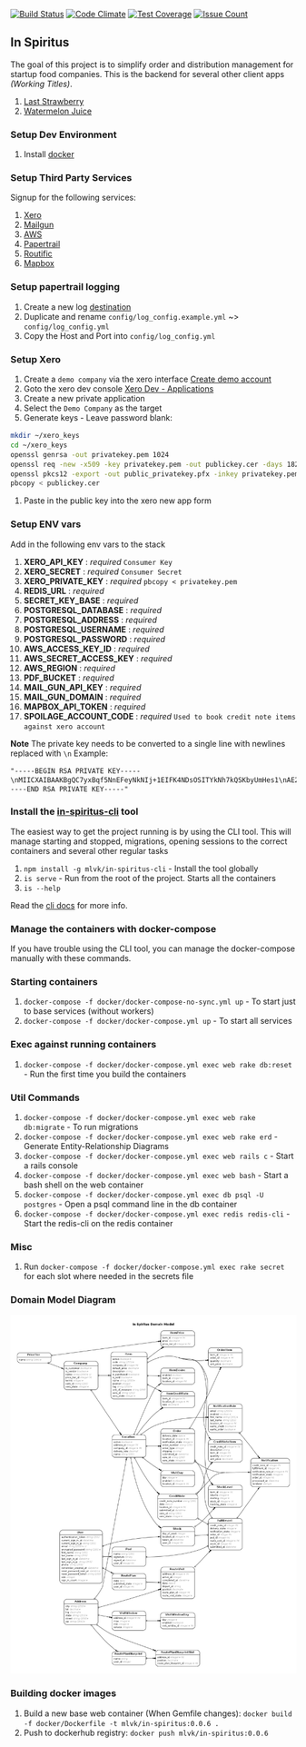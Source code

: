 [![Build Status](https://travis-ci.org/mlvk/in-spiritus.svg?branch=master)](https://travis-ci.org/mlvk/in-spiritus)
[![Code Climate](https://codeclimate.com/github/mlvk/in-spiritus/badges/gpa.svg)](https://codeclimate.com/github/mlvk/in-spiritus)
[![Test Coverage](https://codeclimate.com/github/mlvk/in-spiritus/badges/coverage.svg)](https://codeclimate.com/github/mlvk/in-spiritus/coverage)
[![Issue Count](https://codeclimate.com/github/mlvk/in-spiritus/badges/issue_count.svg)](https://codeclimate.com/github/mlvk/in-spiritus)
## In Spiritus
The goal of this project is to simplify order and distribution management for startup food companies. This is the backend for several other client apps *(Working Titles)*.

1. [Last Strawberry](https://github.com/mlvk/last-strawberry)
1. [Watermelon Juice](https://github.com/mlvk/watermelon-juice)

### Setup Dev Environment
1. Install [docker](https://docs.docker.com/engine/installation/)

### Setup Third Party Services
Signup for the following services:

1. [Xero](http://xero.com)
1. [Mailgun](http://mailgun.com)
1. [AWS](https://aws.amazon.com/)
1. [Papertrail](https://papertrailapp.com/)
1. [Routific](https://routific.com)
1. [Mapbox](https://www.mapbox.com/)

### Setup papertrail logging
1. Create a new log [destination](https://papertrailapp.com/account/destinations)
1. Duplicate and rename `config/log_config.example.yml` ~> `config/log_config.yml`
1. Copy the Host and Port into `config/log_config.yml`

### Setup Xero
1. Create a `demo company` via the xero interface [Create demo account](https://my.xero.com/!xkcD/Dashboard)
1. Goto the xero dev console [Xero Dev - Applications](https://app.xero.com/Application/List)
1. Create a new private application
1. Select the `Demo Company` as the target
1. Generate keys - Leave password blank:

  ```bash
  mkdir ~/xero_keys
  cd ~/xero_keys
  openssl genrsa -out privatekey.pem 1024
  openssl req -new -x509 -key privatekey.pem -out publickey.cer -days 1825
  openssl pkcs12 -export -out public_privatekey.pfx -inkey privatekey.pem -in publickey.cer
  pbcopy < publickey.cer
  ```
1. Paste in the public key into the xero new app form

### Setup ENV vars
Add in the following env vars to the stack
  1. __XERO_API_KEY__           : *required* `Consumer Key`
  1. __XERO_SECRET__            : *required* `Consumer Secret`
  1. __XERO_PRIVATE_KEY__       : *required* `pbcopy < privatekey.pem`
  1. __REDIS_URL__              : *required*
  1. __SECRET_KEY_BASE__        : *required*
  1. __POSTGRESQL_DATABASE__    : *required*
  1. __POSTGRESQL_ADDRESS__     : *required*
  1. __POSTGRESQL_USERNAME__    : *required*
  1. __POSTGRESQL_PASSWORD__    : *required*
  1. __AWS_ACCESS_KEY_ID__      : *required*
  1. __AWS_SECRET_ACCESS_KEY__  : *required*
  1. __AWS_REGION__             : *required*
  1. __PDF_BUCKET__             : *required*
  1. __MAIL_GUN_API_KEY__       : *required*
  1. __MAIL_GUN_DOMAIN__        : *required*
  1. __MAPBOX_API_TOKEN__       : *required*
  1. __SPOILAGE_ACCOUNT_CODE__  : *required* `Used to book credit note items against xero account`


**Note** The private key needs to be converted to a single line with newlines replaced with `\n`
Example:

```
"-----BEGIN RSA PRIVATE KEY-----\nMIICXAIBAAKBgQC7yxBqf5NnEFeyNkNIj+1EIFK4NDsOSITYkNh7kQSKbyUmHes1\nAE29ePg7+S8mYhMBfQy0U/2IGI9RDsQKsZLpEj0iiBpBLtl0N1sg90Nc+RjEAPaR\nA63bKVDi1fCstilaQbXN7dQeGEOg83Zh/5WzNtdJlC823iDoWwCWVhK63wIDAQAB\nAoGARZCKazkJDHO0WLLbJ8URGlxy6AOJINhiRasaVmO47+MOOpl2Xx9RrLPkvKtM\n+QX5jmKZUu+NsqhOZrN2kZOIHKS7lV/+6HkxCVhmkWFN1Y0oapaZ8Gggp7OJ2uwP\nv3eXeOzZnlqY/cwjDzntgyO5Gyek47rwh319q62VRxwJ/wECQQD5LRCRfQryrYgu\nVO2wjOeWX3bfHI8wk+8wjwQ7BSdROME2N+/opUuWUZ5pmjaowEYuSuEqdakkDIfU\n1EseYwFfAkEAwO+nYRrMIW9Jv7zWB0sHK3f01rQqL0uRudRkZoaMKRu+CzODOdHX\n3PMqgPlip9OypK/uDRL1teQ8zj+QDTs2gQJBALOmxSJQSFttuBjHjNPU04g8bhRU\nnvyEPFkDVCaFcbKCu/MuY1+WBahsU22LLUt/zVnFDRDC4l8mVayiH0LaWPsCQH2i\nkWgWPx71jruiJ+0P2ldgAbteDqpFl1tfBxIMQ3Dxc8tve+BG2T4zylW6D5ghro63\nUViKJB6RxVa45WD4UgECQFWqHSe84+hoNgel5gZw2nIF8kNvnT0mI6EQRTfXqFcG\nXlR1tb04Ega6LrgXD7W120NXPKK+R3GO2AxIi7vg9qU=\n-----END RSA PRIVATE KEY-----"
```

### Install the [in-spiritus-cli](https://github.com/mlvk/in-spiritus-cli) tool
The easiest way to get the project running is by using the CLI tool. This will manage starting and stopped, migrations, opening sessions to the correct containers and several other regular tasks

1. `npm install -g mlvk/in-spiritus-cli` - Install the tool globally
1. `is serve` - Run from the root of the project. Starts all the containers
1. `is --help`

Read the [cli docs](https://github.com/mlvk/in-spiritus-cli) for more info.

### Manage the containers with docker-compose
If you have trouble using the CLI tool, you can manage the docker-compose manually with these commands.

### Starting containers
1. `docker-compose -f docker/docker-compose-no-sync.yml up` - To start just to base services (without workers)
1. `docker-compose -f docker/docker-compose.yml up` - To start all services

### Exec against running containers
1. `docker-compose -f docker/docker-compose.yml exec web rake db:reset` - Run the first time you build the containers

### Util Commands
1. `docker-compose -f docker/docker-compose.yml exec web rake db:migrate` - To run migrations
1. `docker-compose -f docker/docker-compose.yml exec web rake erd` - Generate Entity-Relationship Diagrams
1. `docker-compose -f docker/docker-compose.yml exec web rails c` - Start a rails console
1. `docker-compose -f docker/docker-compose.yml exec web bash` - Start a bash shell on the web container
1. `docker-compose -f docker/docker-compose.yml exec db psql -U postgres` - Open a psql command line in the db container
1. `docker-compose -f docker/docker-compose.yml exec redis redis-cli` - Start the redis-cli on the redis container

### Misc
1. Run `docker-compose -f docker/docker-compose.yml exec rake secret` for each slot where needed in the secrets file

### Domain Model Diagram
![alt tag](https://github.com/brancusi/in-spiritus/blob/master/erd.png)

### Building docker images
1. Build a new base web container (When Gemfile changes): `docker build -f docker/Dockerfile -t mlvk/in-spiritus:0.0.6 .`
2. Push to dockerhub registry: `docker push mlvk/in-spiritus:0.0.6`
